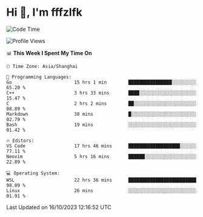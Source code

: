 # Hi 👋, I'm fffzlfk

<!--START_SECTION:waka-->
![Code Time](http://img.shields.io/badge/Code%20Time-519%20hrs%2018%20mins-blue)

![Profile Views](http://img.shields.io/badge/Profile%20Views-0-blue)

📊 **This Week I Spent My Time On** 

```text
🕑︎ Time Zone: Asia/Shanghai

💬 Programming Languages: 
Go                       15 hrs 1 min        ████████████████░░░░░░░░░   65.20 % 
C++                      3 hrs 33 mins       ████░░░░░░░░░░░░░░░░░░░░░   15.47 % 
C                        2 hrs 2 mins        ██░░░░░░░░░░░░░░░░░░░░░░░   08.89 % 
Markdown                 38 mins             █░░░░░░░░░░░░░░░░░░░░░░░░   02.79 % 
Bash                     19 mins             ░░░░░░░░░░░░░░░░░░░░░░░░░   01.42 % 

🔥 Editors: 
VS Code                  17 hrs 46 mins      ███████████████████░░░░░░   77.11 % 
Neovim                   5 hrs 16 mins       ██████░░░░░░░░░░░░░░░░░░░   22.89 % 

💻 Operating System: 
WSL                      22 hrs 36 mins      █████████████████████████   98.09 % 
Linux                    26 mins             ░░░░░░░░░░░░░░░░░░░░░░░░░   01.91 % 
```


 Last Updated on 16/10/2023 12:16:52 UTC
<!--END_SECTION:waka-->
